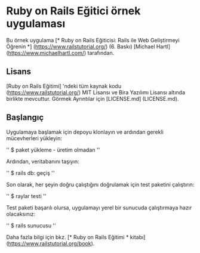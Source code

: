 # Ruby on Rails Eğitici örnek uygulaması

Bu örnek uygulama
[* Ruby on Rails Eğiticisi:
Rails ile Web Geliştirmeyi Öğrenin *] (https://www.railstutorial.org/)
(6. Baskı)
[Michael Hartl] (https://www.michaelhartl.com/) tarafından.

## Lisans

[Ruby on Rails Eğitimi] 'ndeki tüm kaynak kodu (https://www.railstutorial.org/)
MIT Lisansı ve Bira Yazılımı Lisansı altında birlikte mevcuttur. Görmek
Ayrıntılar için [LICENSE.md] (LICENSE.md).

## Başlangıç

Uygulamaya başlamak için depoyu klonlayın ve ardından gerekli mücevherleri yükleyin:

''
$ paket yükleme - üretim olmadan
''

Ardından, veritabanını taşıyın:

''
$ rails db: geçiş
''

Son olarak, her şeyin doğru çalıştığını doğrulamak için test paketini çalıştırın:

''
$ raylar testi
''

Test paketi başarılı olursa, uygulamayı yerel bir sunucuda çalıştırmaya hazır olacaksınız:

''
$ rails sunucusu
''

Daha fazla bilgi için bkz.
[* Ruby on Rails Eğitimi * kitabı] (https://www.railstutorial.org/book).